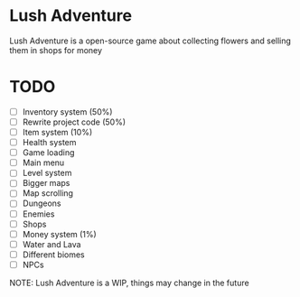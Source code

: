 # Lush Adventure

Lush Adventure is a open-source game about collecting flowers and selling them in shops for money

# TODO
  - [ ] Inventory system (50%)
  - [ ] Rewrite project code (50%)
  - [ ] Item system (10%)
  - [ ] Health system
  - [ ] Game loading
  - [ ] Main menu
  - [ ] Level system
  - [ ] Bigger maps
  - [ ] Map scrolling
  - [ ] Dungeons
  - [ ] Enemies
  - [ ] Shops
  - [ ] Money system (1%)
  - [ ] Water and Lava
  - [ ] Different biomes
  - [ ] NPCs 

NOTE: Lush Adventure is a WIP, things may change in the future